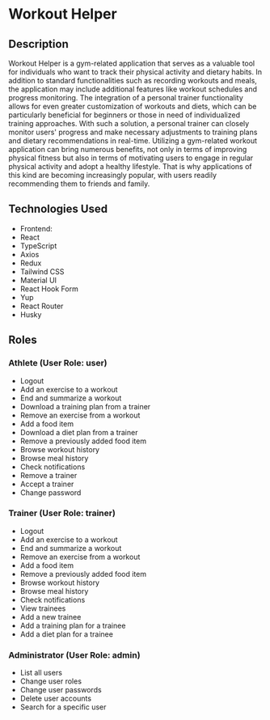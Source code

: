 # Workout Helper

## Description

Workout Helper is a gym-related application that serves as a valuable tool for individuals who want to track their physical activity and dietary habits. In addition to standard functionalities such as recording workouts and meals, the application may include additional features like workout schedules and progress monitoring. The integration of a personal trainer functionality allows for even greater customization of workouts and diets, which can be particularly beneficial for beginners or those in need of individualized training approaches. With such a solution, a personal trainer can closely monitor users' progress and make necessary adjustments to training plans and dietary recommendations in real-time. Utilizing a gym-related workout application can bring numerous benefits, not only in terms of improving physical fitness but also in terms of motivating users to engage in regular physical activity and adopt a healthy lifestyle. That is why applications of this kind are becoming increasingly popular, with users readily recommending them to friends and family.

## Technologies Used

-   Frontend:
-   React
-   TypeScript
-   Axios
-   Redux
-   Tailwind CSS
-   Material UI
-   React Hook Form
-   Yup
-   React Router
-   Husky

## Roles

### Athlete (User Role: user)

-   Logout
-   Add an exercise to a workout
-   End and summarize a workout
-   Download a training plan from a trainer
-   Remove an exercise from a workout
-   Add a food item
-   Download a diet plan from a trainer
-   Remove a previously added food item
-   Browse workout history
-   Browse meal history
-   Check notifications
-   Remove a trainer
-   Accept a trainer
-   Change password

### Trainer (User Role: trainer)

-   Logout
-   Add an exercise to a workout
-   End and summarize a workout
-   Remove an exercise from a workout
-   Add a food item
-   Remove a previously added food item
-   Browse workout history
-   Browse meal history
-   Check notifications
-   View trainees
-   Add a new trainee
-   Add a training plan for a trainee
-   Add a diet plan for a trainee

### Administrator (User Role: admin)

-   List all users
-   Change user roles
-   Change user passwords
-   Delete user accounts
-   Search for a specific user
